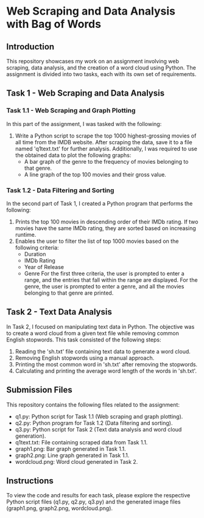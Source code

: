# Web Scraping and Data Analysis with Bag of Words

## Introduction

This repository showcases my work on an assignment involving web scraping, data analysis, and the creation of a word cloud using Python. The assignment is divided into two tasks, each with its own set of requirements.

## Task 1 - Web Scraping and Data Analysis

### Task 1.1 - Web Scraping and Graph Plotting

In this part of the assignment, I was tasked with the following:

1. Write a Python script to scrape the top 1000 highest-grossing movies of all time from the IMDB website. After scraping the data, save it to a file named 'q1text.txt' for further analysis. Additionally, I was required to use the obtained data to plot the following graphs:
   - A bar graph of the genre to the frequency of movies belonging to that genre.
   - A line graph of the top 100 movies and their gross value.

### Task 1.2 - Data Filtering and Sorting

In the second part of Task 1, I created a Python program that performs the following:

1. Prints the top 100 movies in descending order of their IMDb rating. If two movies have the same IMDb rating, they are sorted based on increasing runtime.
2. Enables the user to filter the list of top 1000 movies based on the following criteria:
   - Duration
   - IMDb Rating
   - Year of Release
   - Genre
   For the first three criteria, the user is prompted to enter a range, and the entries that fall within the range are displayed. For the genre, the user is prompted to enter a genre, and all the movies belonging to that genre are printed.

## Task 2 - Text Data Analysis

In Task 2, I focused on manipulating text data in Python. The objective was to create a word cloud from a given text file while removing common English stopwords. This task consisted of the following steps:

1. Reading the 'sh.txt' file containing text data to generate a word cloud.
2. Removing English stopwords using a manual approach.
3. Printing the most common word in 'sh.txt' after removing the stopwords.
4. Calculating and printing the average word length of the words in 'sh.txt'.

## Submission Files

This repository contains the following files related to the assignment:

- q1.py: Python script for Task 1.1 (Web scraping and graph plotting).
- q2.py: Python program for Task 1.2 (Data filtering and sorting).
- q3.py: Python script for Task 2 (Text data analysis and word cloud generation).
- q1text.txt: File containing scraped data from Task 1.1.
- graph1.png: Bar graph generated in Task 1.1.
- graph2.png: Line graph generated in Task 1.1.
- wordcloud.png: Word cloud generated in Task 2.

## Instructions

To view the code and results for each task, please explore the respective Python script files (q1.py, q2.py, q3.py) and the generated image files (graph1.png, graph2.png, wordcloud.png).
